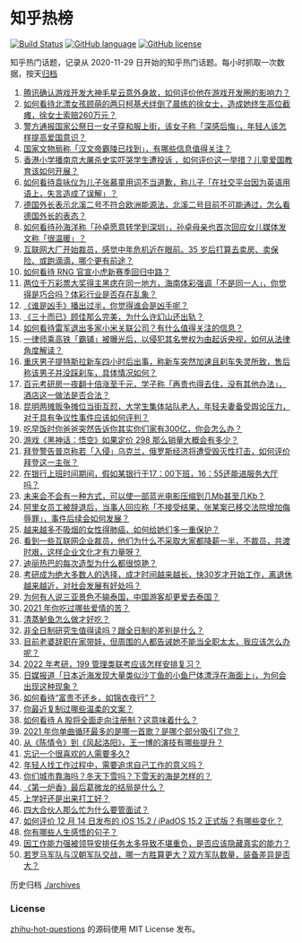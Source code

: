 # 知乎热榜
[![Build Status](https://github.com/ToWeLong/zhihu-hot-questions/workflows/CI/badge.svg)](https://github.com/ToWeLong/zhihu-hot-questions/actions)
[![GitHub language](https://img.shields.io/badge/language-golang-orange.svg)](https://golang.org/)
[![GitHub license](https://img.shields.io/github/license/ToWeLong/zhihu-hot-questions)](https://github.com/ToWeLong/zhihu-hot-questions/blob/main/LICENSE)

知乎热门话题，记录从 2020-11-29 日开始的知乎热门话题。每小时抓取一次数据，按天[归档](./archives)

<!-- BEGIN -->

1. [腾讯确认游戏开发大神毛星云意外身故，如何评价他在游戏开发圈的影响力？](https://www.zhihu.com/question/506002000)
1. [如何看待北漂女孩顾萌的两只柯基犬绊倒了晨练的徐女士，造成她终生高位截瘫，徐女士索赔260万元？](https://www.zhihu.com/question/505806765)
1. [警方通报国家公祭日一女子穿和服上街，该女子称「深感后悔」，年轻人该怎样提高爱国意识？](https://www.zhihu.com/question/505907554)
1. [国家文物局称「汉文帝霸陵已找到」，有哪些信息值得关注？](https://www.zhihu.com/question/505932910)
1. [香港小学播南京大屠杀史实吓哭学生遭投诉 ，如何评价这一举措？儿童爱国教育该如何开展？](https://www.zhihu.com/question/506002689)
1. [如何看待袁咏仪为儿子张慕童用词不当道歉，称儿子「在社交平台因为英语用语上，失言造成了误解」？](https://www.zhihu.com/question/505902245)
1. [德国外长表示北溪二号不符合欧洲能源法，北溪二号目前不可能通过，怎么看德国外长的表态？](https://www.zhihu.com/question/505815410)
1. [如何看待孙海洋称「孙卓愿意转学到深圳」，孙卓母亲也首次回应女儿媒体发文称「很温暖」？](https://www.zhihu.com/question/505887318)
1. [互联网大厂开始裁员，感觉中年危机近在眼前。35 岁后打算去卖房、卖保险、或跑滴滴，哪个更有前途？](https://www.zhihu.com/question/505595063)
1. [如何看待 RNG 官宣小虎新赛季回归中路？](https://www.zhihu.com/question/505962514)
1. [两位千万彩票大奖得主黑痣在同一地方，海南体彩强调「不是同一人」，你觉得是巧合吗？体彩行业是否存在乱象？](https://www.zhihu.com/question/505796870)
1. [《谁是凶手》播出过半，你觉得谁会是凶手呢？](https://www.zhihu.com/question/505679429)
1. [《三十而已》顾佳那么完美，为什么许幻山还出轨？](https://www.zhihu.com/question/499782321)
1. [如何看待雷军退出多家小米关联公司？有什么值得关注的信息？](https://www.zhihu.com/question/505690372)
1. [一律师乘高铁「霸铺」被曝光后，以侵犯其名誉权为由起诉央视，如何从法律角度解读？](https://www.zhihu.com/question/505337323)
1. [重庆男子提特斯拉新车四小时后出事，称新车突然加速且刹车失灵所致，售后称该男子并没踩刹车，具体情况如何？](https://www.zhihu.com/question/505688151)
1. [百元考研房一夜翻十倍涨至千元，学子称「再贵也得去住，没有其他办法」，酒店这一做法是否合法？](https://www.zhihu.com/question/505936910)
1. [昆明两摊贩争摊位当街互怼，大学生集体站队老人，年轻夫妻备受舆论压力，对于具有争议性事件应该如何评判？](https://www.zhihu.com/question/505668919)
1. [吃早饭时你爸爸突然告诉你其实你们家有300亿，你会怎么办？](https://www.zhihu.com/question/447823721)
1. [游戏《黑神话：悟空》如果定价 298 那么销量大概会有多少？](https://www.zhihu.com/question/485671595)
1. [拜登警告普京称若「入侵」乌克兰，俄罗斯经济将遭受毁灭性打击，如何评价拜登这一主张？](https://www.zhihu.com/question/505729994)
1. [在银行上班时间期间，假如某银行于17：00下班，16：55还能进服务大厅吗？](https://www.zhihu.com/question/445251605)
1. [未来会不会有一种方式，可以使一部蓝光电影压缩到几Mb甚至几Kb？](https://www.zhihu.com/question/22034471)
1. [阿里女员工被辞退后，当事人回应称「不接受结果，张某案已移交法院增加侮辱罪」，事件后续会如何发展？](https://www.zhihu.com/question/505736737)
1. [越来越多不吸烟的女性得肺癌，如何给她们多一重保护？](https://www.zhihu.com/question/430377554)
1. [看到一些互联网企业裁员，他们为什么不采取大家都降薪一半，不裁员，共渡时艰，这样企业文化才有力量呀？](https://www.zhihu.com/question/505245076)
1. [迪丽热巴的每次造型为什么都很惊艳？](https://www.zhihu.com/question/503110303)
1. [考研成为绝大多数人的选择，成才时间越来越长，快30岁才开始工作，离退休越来越近，对社会发展有好处吗？](https://www.zhihu.com/question/504436479)
1. [为何有人说三亚景色不输泰国，中国游客却更爱去泰国？](https://www.zhihu.com/question/504996154)
1. [2021 年你吃过哪些爱情的苦？](https://www.zhihu.com/question/504283629)
1. [清蒸鲈鱼怎么做才好吃？](https://www.zhihu.com/question/38655150)
1. [非全日制研究生值得读吗？跟全日制的差别是什么？](https://www.zhihu.com/question/502864410)
1. [目前老婆辞职在家带娃，但周围的人都告诫她不能当全职太太，我应该怎么办呢？](https://www.zhihu.com/question/417492371)
1. [2022 年考研，199 管理类联考应该怎样安排复习？](https://www.zhihu.com/question/427376463)
1. [日媒报道「日本近海发现大量类似沙丁鱼的小鱼尸体漂浮在海面上」，为何会出现这种现象？](https://www.zhihu.com/question/505583823)
1. [如何看待“富贵不还乡，如锦衣夜行”？](https://www.zhihu.com/question/267560525)
1. [你最近复制过哪些温柔的文案？](https://www.zhihu.com/question/465565888)
1. [如何看待 A 股将全面走向注册制？这意味着什么？](https://www.zhihu.com/question/505231666)
1. [2021 年你单曲循环最多的是哪一首歌？是哪个部分吸引了你？](https://www.zhihu.com/question/503251808)
1. [从《陈情令》到《风起洛阳》，王一博的演技有哪些提升？](https://www.zhihu.com/question/504132152)
1. [忘记一个很喜欢的人需要多久?](https://www.zhihu.com/question/504524068)
1. [年轻人找工作过程中，需要追求自己工作的意义吗？](https://www.zhihu.com/question/504530156)
1. [你们城市靠海吗？冬天下雪吗？下雪天的海是怎样的？](https://www.zhihu.com/question/498579114)
1. [《第一炉香》最后葛微龙的结局是什么？](https://www.zhihu.com/question/494040222)
1. [上学好还是出来打工好？](https://www.zhihu.com/question/504252166)
1. [四大合伙人那么忙为什么要管面试？](https://www.zhihu.com/question/432326514)
1. [如何评价 12 月 14 日发布的 iOS 15.2 / iPadOS 15.2 正式版？有哪些变化？](https://www.zhihu.com/question/505878954)
1. [你有哪些人生感悟的句子？](https://www.zhihu.com/question/505390511)
1. [因工作能力强被领导安排任务太多导致不堪重负，是否应该隐藏真实的能力？](https://www.zhihu.com/question/502797060)
1. [若罗马军队与汉朝军队交战，哪一方胜算更大？双方军队数量，装备差异是否大？](https://www.zhihu.com/question/28281319)

<!-- END -->

历史归档 [./archives](./archives)


### License
[zhihu-hot-questions](https://github.com/towelong/zhihu-hot-questions) 的源码使用 MIT License 发布。